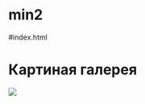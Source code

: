 # min2
#index.html
<html>
  <body>
    <h1> Картиная галерея</h1>
    <img src="https://avatars.mds.yandex.net/i?id=e0dc06162916f3208c0489bc81d8cef0-4211711-images-thumbs&n=13&exp=1"
    <img src="https://avatars.mds.yandex.net/i?id=8a890ff4aca5ae01f826a30350ea40ee-5889050-images-thumbs&n=13&exp=1"
    <img src="https://avatars.mds.yandex.net/i?id=b903c4de8d6aa77b4df3d62e54e02789-5858123-images-thumbs&n=13&exp=1"
    <img src="https://gamerheadquarters.com/minecraft/images/coverbettertogether.jpg"
  </body>
</html>
